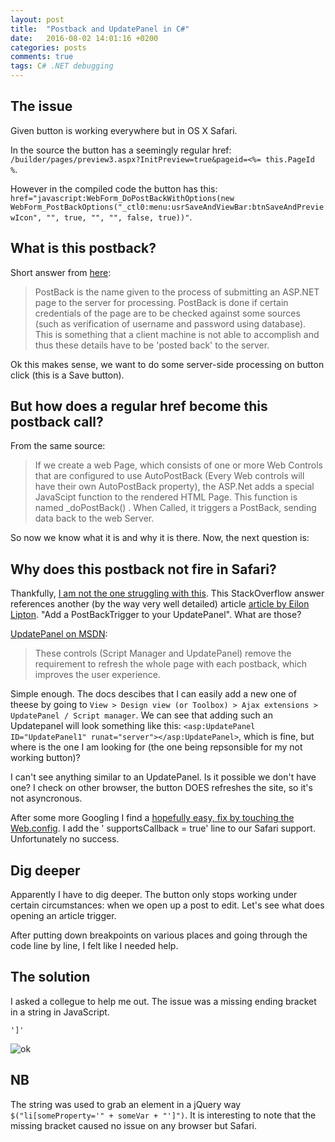 ```yaml
---
layout: post
title:  "Postback and UpdatePanel in C#"
date:   2016-08-02 14:01:16 +0200
categories: posts
comments: true
tags: C# .NET debugging
---
```


## The issue

Given button is working everywhere but in OS X Safari.

In the source the button has a seemingly regular href: `/builder/pages/preview3.aspx?InitPreview=true&pageid=<%= this.PageId %`.

However in the compiled code the button has this: `href="javascript:WebForm_DoPostBackWithOptions(new WebForm_PostBackOptions("_ctl0:menu:usrSaveAndViewBar:btnSaveAndPreviewIcon", "", true, "", "", false, true))"`.

## What is this postback?

Short answer from [here](http://www.c-sharpcorner.com/uploadfile/2f73dd/what-is-postback-in-Asp-Net/):

> PostBack is the name given to the process of submitting an ASP.NET page to the server for processing. PostBack is done if certain credentials of the page are to be checked against some sources (such as verification of username and password using database). This is something that a client machine is not able to accomplish and thus these details have to be 'posted back' to the server.

Ok this makes sense, we want to do some server-side processing on button click (this is a Save button).

## But how does a regular href become this postback call?

From the same source:

> If we create a web Page, which consists of one or more Web Controls that are configured to use AutoPostBack (Every Web controls will have their own AutoPostBack property), the ASP.Net adds a special JavaScipt function to the rendered HTML Page. This function is named _doPostBack() . When Called, it triggers a PostBack, sending data back to the web Server.

So now we know what it is and why it is there. Now, the next question is:

## Why does this postback not fire in Safari?
Thankfully, [I am not the one struggling with this](http://stackoverflow.com/questions/9995546/postback-not-firing-with-safari-5-1-5). This StackOverflow answer references another (by the way very well detailed) article [article by Eilon Lipton](http://weblogs.asp.net/leftslipper/sys-webforms-pagerequestmanagerparsererrorexception-what-it-is-and-how-to-avoid-it). "Add a PostBackTrigger to your UpdatePanel". What are those?

[UpdatePanel on MSDN](https://msdn.microsoft.com/en-us/library/bb399001.aspx):

> These controls (Script Manager and UpdatePanel) remove the requirement to refresh the whole page with each postback, which improves the user experience. 

Simple enough. The docs descibes that I can easily add a new one of theese by going to `View > Design view (or Toolbox) > Ajax extensions > UpdatePanel / Script manager`. We can see that adding such an Updatepanel will look something like this: `<asp:UpdatePanel ID="UpdatePanel1" runat="server"></asp:UpdatePanel>`, which is fine, but where is the one I am looking for (the one being repsonsible for my not working button)?

I can't see anything similar to an UpdatePanel. Is it possible we don't have one?
I check on other browser, the button DOES refreshes the site, so it's not asyncronous.

After some more Googling I find a [hopefully easy, fix by touching the Web.config](http://tracyswebdesign.blogspot.dk/2015/10/button-wont-postback-with-ios-9.html). I add the ' supportsCallback = true' line to our Safari support. Unfortunately no success.

## Dig deeper
Apparently I have to dig deeper. The button only stops working under certain circumstances: when we open up a post to edit. Let's see what does opening an article trigger.

After putting down breakpoints on various places and going through the code line by line, I felt like I needed help.

## The solution
I asked a collegue to help me out. The issue was a missing ending bracket in a string in JavaScript.

```
']'
```

![ok](http://media.giphy.com/media/kwQfk9zUJ6eVq/giphy.gif "ok")

## NB
The string was used to grab an element in a jQuery way `$("li[someProperty='" + someVar + "']")`.
It is interesting to note that the missing bracket caused no issue on any browser but Safari.